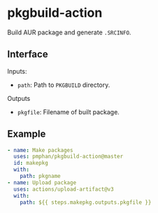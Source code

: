 # pkgbuild-action

Build AUR package and generate `.SRCINFO`.

## Interface

Inputs:

* `path`: Path to `PKGBUILD` directory.

Outputs

* `pkgfile`: Filename of built package.

## Example

```yaml
- name: Make packages
  uses: pmphan/pkgbuild-action@master
  id: makepkg
  with:
    path: pkgname
- name: Upload package
  uses: actions/upload-artifact@v3
  with:
    path: ${{ steps.makepkg.outputs.pkgfile }}
```
